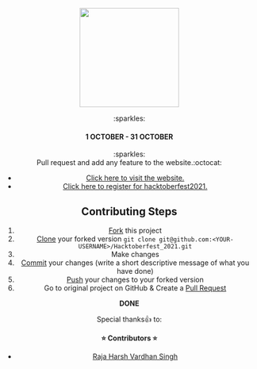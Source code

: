 <p align="center">
    <a href="https://hacktoberfest.digitalocean.com/" target="_blank">
        <img src="https://github.com/rakshit234/HacktoberFest2020/blob/master/images/H-icon-dark.2021.png" width="200px" height="200px">
    </a>
</p>
<center>:sparkles:<h4>1 OCTOBER - 31 OCTOBER</h4>:sparkles:<center>
Pull request and add any feature to the website.:octocat:
    
* [Click here to visit the website.](https://rakshit234.github.io/Hacktoberfest_2021/)
* [Click here to register for hacktoberfest2021.](https://hacktoberfest.digitalocean.com/)
    
## Contributing Steps

1. [Fork](https://help.github.com/articles/fork-a-repo/) this project
2. [Clone](https://help.github.com/articles/fork-a-repo/#step-2-create-a-local-clone-of-your-fork) your forked version `git clone git@github.com:<YOUR-USERNAME>/Hacktoberfest_2021.git`
3. Make changes 
4. [Commit](https://help.github.com/articles/adding-a-file-to-a-repository-using-the-command-line/) your changes (write a short descriptive message of what you have done)
5. [Push](https://help.github.com/articles/pushing-to-a-remote/) your changes to your forked version
6. Go to original project on GitHub & Create a [Pull Request](https://help.github.com/articles/about-pull-requests/)

**DONE**

Special thanks:+1: to:

<strong> ⭐️ Contributors ⭐️ </strong>

* [Raja Harsh Vardhan Singh](https://github.com/rhvsingh)

<br />
